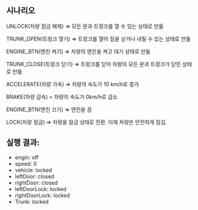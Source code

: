 ## 시나리오
UNLOCK(차량 잠금 해제) ⇒ 모든 문과 트렁크를 열 수 있는 상태로 만듦

TRUNK_OPEN(트렁크 열기) ⇒ 트렁크를 열어 짐을 싣거나 내릴 수 있는 상태로 만듦

ENGINE_BTN(엔진 켜기) ⇒ 차량의 엔진을 켜고 대기 상태로 만듦

TRUNK_CLOSE(트렁크 닫기) ⇒ 트렁크를 닫아 차량의 모든 문과 트렁크가 닫힌 상태로 만듦

ACCELERATE(차량 가속) ⇒ 차량의 속도가 10 km/h로 증가

BRAKE(차량 감속) =  차량의 속도가 0km/h로 감소

ENGINE_BTN(엔진 끄기) ⇒ 엔진을 끔

LOCK(차량 잠금) ⇒ 차량을 잠금 상태로 전환. 이제 차량은 안전하게 잠김.


## 실행 결과: 

- engin: off
- speed: 0
- vehicle: locked
- leftDoor: closed
- rightDoor: closed
- leftDoorLock: locked
- rightDoorLock: locked
- Trunk: locked